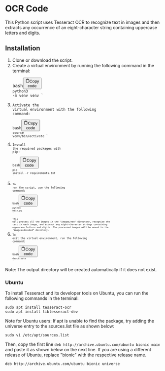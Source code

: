 # OCR Code
This Python script uses Tesseract OCR to recognize text in images and then extracts any occurrence of an eight-character string containing uppercase letters and digits.
## Installation
1. Clone or download the script.
2. Create a virtual environment by running the following command in the terminal:<pre><div class="bg-black rounded-md mb-4"><div class="flex items-center relative text-gray-200 bg-gray-800 px-4 py-2 text-xs font-sans justify-between rounded-t-md"><span>bash</span><button class="flex ml-auto gap-2"><svg stroke="currentColor" fill="none" stroke-width="2" viewBox="0 0 24 24" stroke-linecap="round" stroke-linejoin="round" class="h-4 w-4" height="1em" width="1em" xmlns="http://www.w3.org/2000/svg"><path d="M16 4h2a2 2 0 0 1 2 2v14a2 2 0 0 1-2 2H6a2 2 0 0 1-2-2V6a2 2 0 0 1 2-2h2"></path><rect x="8" y="2" width="8" height="4" rx="1" ry="1"></rect></svg>Copy code</button></div><div class="p-4 overflow-y-auto"><code class="!whitespace-pre hljs language-bash p-4">python3 -m venv venv
`</code></div></div></pre>
3. <code class="!whitespace-pre hljs language-bash p-4">Activate the virtual environment with the following command:<pre><div class="bg-black rounded-md mb-4"><div class="flex items-center relative text-gray-200 bg-gray-800 px-4 py-2 text-xs font-sans justify-between rounded-t-md"><span>bash</span><button class="flex ml-auto gap-2"><svg stroke="currentColor" fill="none" stroke-width="2" viewBox="0 0 24 24" stroke-linecap="round" stroke-linejoin="round" class="h-4 w-4" height="1em" width="1em" xmlns="http://www.w3.org/2000/svg"><path d="M16 4h2a2 2 0 0 1 2 2v14a2 2 0 0 1-2 2H6a2 2 0 0 1-2-2V6a2 2 0 0 1 2-2h2"></path><rect x="8" y="2" width="8" height="4" rx="1" ry="1"></rect></svg>Copy code</button></div><div class="p-4 overflow-y-auto"><code class="!whitespace-pre hljs language-bash p-4"><span class="hljs-built_in">source</span> venv/bin/activate
`</code></div></div></pre></code>
4. <code class="!whitespace-pre hljs language-bash p-4"><code class="!whitespace-pre hljs language-bash p-4">Install the required packages with pip:<pre><div class="bg-black rounded-md mb-4"><div class="flex items-center relative text-gray-200 bg-gray-800 px-4 py-2 text-xs font-sans justify-between rounded-t-md"><span>bash</span><button class="flex ml-auto gap-2"><svg stroke="currentColor" fill="none" stroke-width="2" viewBox="0 0 24 24" stroke-linecap="round" stroke-linejoin="round" class="h-4 w-4" height="1em" width="1em" xmlns="http://www.w3.org/2000/svg"><path d="M16 4h2a2 2 0 0 1 2 2v14a2 2 0 0 1-2 2H6a2 2 0 0 1-2-2V6a2 2 0 0 1 2-2h2"></path><rect x="8" y="2" width="8" height="4" rx="1" ry="1"></rect></svg>Copy code</button></div><div class="p-4 overflow-y-auto"><code class="!whitespace-pre hljs language-bash p-4">pip install -r requirements.txt
`</code></div></div></pre></code></code>
5. <code class="!whitespace-pre hljs language-bash p-4"><code class="!whitespace-pre hljs language-bash p-4"><code class="!whitespace-pre hljs language-bash p-4">To run the script, use the following command:<pre><div class="bg-black rounded-md mb-4"><div class="flex items-center relative text-gray-200 bg-gray-800 px-4 py-2 text-xs font-sans justify-between rounded-t-md"><span>bash</span><button class="flex ml-auto gap-2"><svg stroke="currentColor" fill="none" stroke-width="2" viewBox="0 0 24 24" stroke-linecap="round" stroke-linejoin="round" class="h-4 w-4" height="1em" width="1em" xmlns="http://www.w3.org/2000/svg"><path d="M16 4h2a2 2 0 0 1 2 2v14a2 2 0 0 1-2 2H6a2 2 0 0 1-2-2V6a2 2 0 0 1 2-2h2"></path><rect x="8" y="2" width="8" height="4" rx="1" ry="1"></rect></svg>Copy code</button></div><div class="p-4 overflow-y-auto"><code class="!whitespace-pre hljs language-bash p-4">python main.py
`</code></div></div></pre><code class="!whitespace-pre hljs language-bash p-4">This will process all the images in the "images/new" directory, recognize the text in each image, and extract any eight-character strings containing uppercase letters and digits. The processed images will be moved to the "images/decoded" directory.</code></code></code></code>
6. <code class="!whitespace-pre hljs language-bash p-4"><code class="!whitespace-pre hljs language-bash p-4"><code class="!whitespace-pre hljs language-bash p-4">To exit the virtual environment, run the following command:<pre><div class="bg-black rounded-md mb-4"><div class="flex items-center relative text-gray-200 bg-gray-800 px-4 py-2 text-xs font-sans justify-between rounded-t-md"><span>bash</span><button class="flex ml-auto gap-2"><svg stroke="currentColor" fill="none" stroke-width="2" viewBox="0 0 24 24" stroke-linecap="round" stroke-linejoin="round" class="h-4 w-4" height="1em" width="1em" xmlns="http://www.w3.org/2000/svg"><path d="M16 4h2a2 2 0 0 1 2 2v14a2 2 0 0 1-2 2H6a2 2 0 0 1-2-2V6a2 2 0 0 1 2-2h2"></path><rect x="8" y="2" width="8" height="4" rx="1" ry="1"></rect></svg>Copy code</button></div><div class="p-4 overflow-y-auto"><code class="!whitespace-pre hljs language-bash p-4">deactivate
`</code></div></div></pre></code></code></code>


Note: The output directory will be created automatically if it does not exist.
### Ubuntu
To install Tesseract and its developer tools on Ubuntu, you can run the following commands in the terminal:

```
sudo apt install tesseract-ocr
sudo apt install libtesseract-dev

```

Note for Ubuntu users: If apt is unable to find the package, try adding the universe entry to the sources.list file as shown below:

```
sudo vi /etc/apt/sources.list

```

Then, copy the first line `deb http://archive.ubuntu.com/ubuntu bionic main` and paste it as shown below on the next line. If you are using a different release of Ubuntu, replace "bionic" with the respective release name.

```
deb http://archive.ubuntu.com/ubuntu bionic universe

```